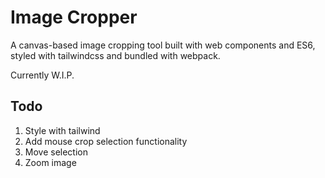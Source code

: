# Image Cropper
A canvas-based image cropping tool built with web components and ES6, styled with tailwindcss and bundled with webpack.

Currently W.I.P.

## Todo
1. Style with tailwind
1. Add mouse crop selection functionality
1. Move selection
1. Zoom image
